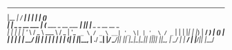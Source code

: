 
  _______                  _____                      _   _     _              
 |__   __|                / ____|                    | | | |   (_)             
    | |_   _ _ __   ___  | (___   ___  _ __ ___   ___| |_| |__  _ _ __   __ _  
    | | | | | '_ \ / _ \  \___ \ / _ \| '_ ` _ \ / _ \ __| '_ \| | '_ \ / _` | 
    | | |_| | |_) |  __/  ____) | (_) | | | | | |  __/ |_| | | | | | | | (_| | 
    |_|\__, | .__/ \___| |_____/ \___/|_| |_| |_|\___|\__|_| |_|_|_| |_|\__, | 
        __/ | |                                                          __/ | 
       |___/|_|                                                         |___/  




